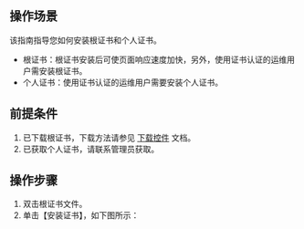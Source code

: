 ## 操作场景

该指南指导您如何安装根证书和个人证书。
- 根证书：根证书安装后可使页面响应速度加快，另外，使用证书认证的运维用户需安装根证书。
- 个人证书：使用证书认证的运维用户需要安装个人证书。


## 前提条件
1. 已下载根证书，下载方法请参见 [下载控件](https://cloud.tencent.com/document/product/1025/32034) 文档。
2. 已获取个人证书，请联系管理员获取。


## 操作步骤
1. 双击根证书文件。
2. 单击【安装证书】，如下图所示：

